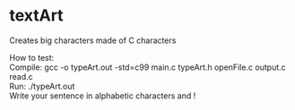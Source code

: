 # textArt
Creates big characters made of C characters

How to test:\
Compile: gcc -o typeArt.out -std=c99 main.c typeArt.h openFile.c output.c read.c \
Run: ./typeArt.out \
Write your sentence in alphabetic characters and !
